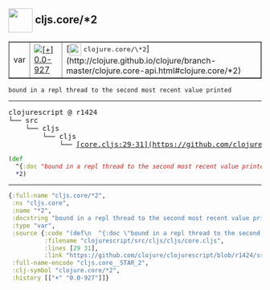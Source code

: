 ## <img width="48px" valign="middle" src="http://i.imgur.com/Hi20huC.png"> cljs.core/\*2

 <table border="1">
<tr>
<td>var</td>
<td><a href="https://github.com/cljsinfo/api-refs/tree/0.0-927"><img valign="middle" alt="[+] 0.0-927" src="https://img.shields.io/badge/+-0.0--927-lightgrey.svg"></a> </td>
<td>
[<img height="24px" valign="middle" src="http://i.imgur.com/1GjPKvB.png"> <samp>clojure.core/\*2</samp>](http://clojure.github.io/clojure/branch-master/clojure.core-api.html#clojure.core/*2)
</td>
</tr>
</table>

 <samp>
</samp>

```
bound in a repl thread to the second most recent value printed
```

---

 <pre>
clojurescript @ r1424
└── src
    └── cljs
        └── cljs
            └── <ins>[core.cljs:29-31](https://github.com/clojure/clojurescript/blob/r1424/src/cljs/cljs/core.cljs#L29-L31)</ins>
</pre>

```clj
(def
  ^{:doc "bound in a repl thread to the second most recent value printed"}
  *2)
```


---

```clj
{:full-name "cljs.core/*2",
 :ns "cljs.core",
 :name "*2",
 :docstring "bound in a repl thread to the second most recent value printed",
 :type "var",
 :source {:code "(def\n  ^{:doc \"bound in a repl thread to the second most recent value printed\"}\n  *2)",
          :filename "clojurescript/src/cljs/cljs/core.cljs",
          :lines [29 31],
          :link "https://github.com/clojure/clojurescript/blob/r1424/src/cljs/cljs/core.cljs#L29-L31"},
 :full-name-encode "cljs.core__STAR_2",
 :clj-symbol "clojure.core/*2",
 :history [["+" "0.0-927"]]}

```
